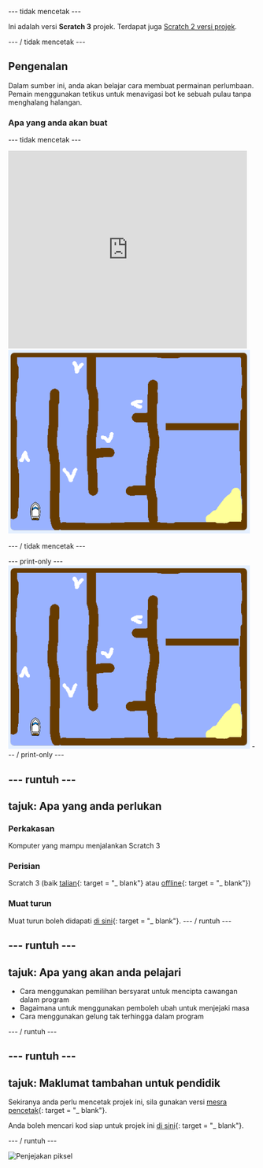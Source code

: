 \--- tidak mencetak \---

Ini adalah versi **Scratch 3** projek. Terdapat juga [Scratch 2 versi projek](https://projects.raspberrypi.org/en/projects/boat-race-scratch2).

\--- / tidak mencetak \---

## Pengenalan

Dalam sumber ini, anda akan belajar cara membuat permainan perlumbaan. Pemain menggunakan tetikus untuk menavigasi bot ke sebuah pulau tanpa menghalang halangan.

### Apa yang anda akan buat

\--- tidak mencetak \---

<div class="scratch-preview">
  <iframe allowtransparency="true" width="485" height="402" src="https://scratch.mit.edu/projects/embed/276662533/?autostart=false" frameborder="0" scrolling="no"></iframe>
  <img src="images/boat_race_demo.png">
</div>

\--- / tidak mencetak \---

\--- print-only \--- ![boat race demo](images/boat_race_demo.png) \--- / print-only \---

## \--- runtuh \---

## tajuk: Apa yang anda perlukan

### Perkakasan

Komputer yang mampu menjalankan Scratch 3

### Perisian

Scratch 3 (baik [talian](https://rpf.io/scratchon){: target = "_ blank"} atau [offline](https://rpf.io/scratchoff){: target = "_ blank"})

### Muat turun

Muat turun boleh didapati [di sini](http://rpf.io/p/en/boat-race-go){: target = "_ blank"}. \--- / runtuh \---

## \--- runtuh \---

## tajuk: Apa yang akan anda pelajari

+ Cara menggunakan pemilihan bersyarat untuk mencipta cawangan dalam program
+ Bagaimana untuk menggunakan pemboleh ubah untuk menjejaki masa
+ Cara menggunakan gelung tak terhingga dalam program

\--- / runtuh \---

## \--- runtuh \---

## tajuk: Maklumat tambahan untuk pendidik

Sekiranya anda perlu mencetak projek ini, sila gunakan versi [mesra pencetak](https://projects.raspberrypi.org/en/projects/boat-race/print){: target = "_ blank"}.

Anda boleh mencari kod siap untuk projek ini [di sini](http://rpf.io/p/en/boat-race-get){: target = "_ blank"}.

\--- / runtuh \---

![Penjejakan piksel](https://code.org/api/hour/begin_codeclub_boatrace.png)